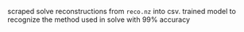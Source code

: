 scraped solve reconstructions from `reco.nz` into csv. trained model to recognize the method used in solve with 99% accuracy
